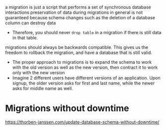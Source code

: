 
a migration is just a script that performs a set of synchronous database interactions
preservation of data during migrations in general is not guaranteed because schema changes such as the deletion of a database column can destroy data
- Therefore, you should never `drop table` in a migration if there is still data in that table.

migrations should always be backwards compatible. This gives us the freedom to rollback the migration, and have a database that is still valid.
- The proper approach to migrations is to expand the schema to work with the old version as well as the new version, then contract it to work only with the new version
- Imagine 2 different users have different versions of an application. Upon signup, the older version asks for first and last name, while the newer asks for middle name as well.

# Migrations without downtime
https://thorben-janssen.com/update-database-schema-without-downtime/